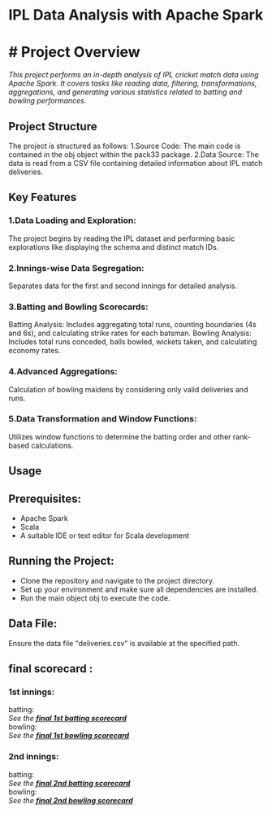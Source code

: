 # IPL Data Analysis with Apache Spark<br />

# # Project Overview<br />
*This project performs an in-depth analysis of IPL cricket match data using Apache Spark. 
It covers tasks like reading data, filtering, transformations, aggregations, and 
generating various statistics related to batting and bowling performances.*

##  Project Structure<br />
The project is structured as follows:
1.Source Code: The main code is contained in the obj object within the pack33 package.
2.Data Source: The data is read from a CSV file containing detailed information about IPL match deliveries.

##  Key Features<br />
### 1.Data Loading and Exploration:
The project begins by reading the IPL dataset and performing basic explorations like displaying the schema and distinct match IDs.
### 2.Innings-wise Data Segregation:
Separates data for the first and second innings for detailed analysis.
### 3.Batting and Bowling Scorecards:
Batting Analysis: Includes aggregating total runs, counting boundaries (4s and 6s), and calculating strike rates for each batsman.
Bowling Analysis: Includes total runs conceded, balls bowled, wickets taken, and calculating economy rates.
### 4.Advanced Aggregations:
Calculation of bowling maidens by considering only valid deliveries and runs.
### 5.Data Transformation and Window Functions:
Utilizes window functions to determine the batting order and other rank-based calculations.

    
## Usage<br />
   ##  Prerequisites:
   - Apache Spark
   - Scala
   - A suitable IDE or text editor for Scala development
  ##   Running the Project:
   - Clone the repository and navigate to the project directory.
   - Set up your environment and make sure all dependencies are installed.
   - Run the main object obj to execute the code.
   ##  Data File:
   Ensure the data file "deliveries.csv" is available at the specified path.

## final scorecard :<br />
 ### 1st innings:<br />
batting:<br />
*See the **[final 1st batting scorecard](https://github.com/Harshavardhan71/ipl-scorecard/blob/main/screenshots/1st%20innings/final%201st%20batting%20scorecard.jpg)***  
 bowling:<br />
*See the **[final 1st bowling scorecard](https://github.com/Harshavardhan71/ipl-scorecard/blob/main/screenshots/1st%20innings/final%201st%20bowling%20stats.jpg)***    
			
### 2nd innings:
batting:<br />
*See the **[final 2nd batting scorecard](https://github.com/Harshavardhan71/ipl-scorecard/blob/main/screenshots/2nd%20innings/final%202nd%20batting%20scorecard.jpg)***  
bowling:<br />
*See the **[final 2nd bowling scorecard](https://github.com/Harshavardhan71/ipl-scorecard/blob/main/screenshots/2nd%20innings/final%202nd%20bowling%20stats.jpg)***  
 
